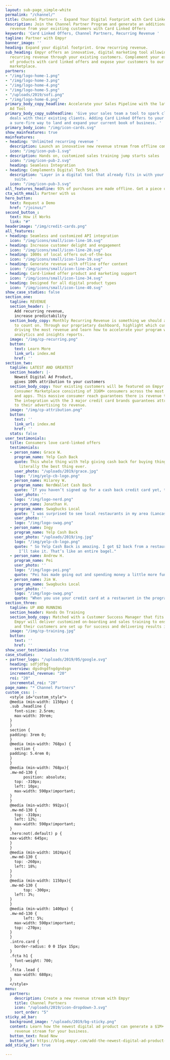 ```yaml
---
layout: sub-page_simple-white
permalink: "/channel/"
title: Channel Partners - Expand Your Digital Footprint with Card Linked Offers
description: Join the Channel Partner Program and generate an additional $1M in recurring
  revenue from your existing customers with Card Linked Offers
keywords: 'Card Linked Offers, Channel Partners, Recurring Revenue '
tagline: Partner with Empyr
banner_image: ''
heading: Expand your digital footprint. Grow recurring revenue.
sub_heading: Empyr offers an innovative, digital marketing tool allowing you to generate
  recurring revenue through your existing customers. Complement your existing suite
  of products with card linked offers and expose your customers to our exclusive consumer
  marketplace.
partners:
- "/img/logo-home-1.png"
- "/img/logo-home-3.png"
- "/img/logo-home-4.png"
- "/img/logo-home-5.png"
- "/uploads/2019/sofi.png"
- "/img/logo-home-6.png"
primary_body_copy_headline: Accelerate your Sales Pipeline with the latest Digital
  Ad Tool
primary_body_copy_subheadline: 'Give your sales team a tool to spark closing more
  deals with their existing clients. Adding Card Linked Offers to your tool kit is
  a sure-fire way to land and expand your current book of business. '
primary_body_icon: "/img/icon-cards.svg"
show_mainfeatures: true
mainfeatures:
- heading: 'Unlimited recurring revenue '
  description: Launch an innovative new revenue stream from offline commerce.
  icon: "/img/icon-pub-1.svg"
- description: Hands on, customized sales training jump starts sales
  icon: "/img/icon-pub-2.svg"
  heading: Seamless Integration
- heading: Complements Digital Tech Stack
  description: 'Layer in a digital tool that already fits in with your digital product
    suite. '
  icon: "/img/icon-pub-3.svg"
all_features_headline: 93% of purchases are made offline. Get a piece of the pie.
cta_with_email: Partner with us
hero_button:
  text: Request a Demo
  href: "/joinus/"
second_button_:
  text: How it Works
  link: "#"
headerimage: "/img/credit-cards.png"
all_features:
- heading: Seamless and customized API integration
  icon: "/img/icons/small/icon-line-10.svg"
- heading: Increase customer delight and engagement
  icon: "/img/icons/small/icon-line-20.svg"
- heading: 1000s of local offers out-of-the-box
  icon: "/img/icons/small/icon-line-19.svg"
- heading: Generate revenue with offline offer content
  icon: "/img/icons/small/icon-line-24.svg"
- heading: Card-linked offer product and marketing support
  icon: "/img/icons/small/icon-line-34.svg"
- heading: Designed for all digital product types
  icon: "/img/icons/small/icon-line-40.svg"
show_case_studies: false
section_one:
  tagline: REVENUE
  section_header: |-
    Add recurring revenue,
    increase predictability
  section_body_copy: Monthly Recurring Revenue is something we should all be able
    to count on. Through our proprietary dashboard, highlight which customers are
    driving the most revenue and learn how to accelerate your program with our data
    analytics and insights reports.
  image: "/img/cp-recurring.png"
  button:
    text: Learn More
    link_url: index.md
    href: ''
section_two:
  tagline: LATEST AND GREATEST
  section_header: |-
    Newest Digital Ad Product,
    gives 100% attribution to your customers
  section_body_copy: Your existing customers will be featured on Empyr's Exclusive
    Consumer Marketplace consisting of 316M+ consumers across the most popular websites
    and apps. This massive consumer reach guarantees there is revenue to be generated.
    The integration with the 3 major credit card brands guarantees attribution from
    to their advertising to revenue.
  image: "/img/cp-attribution.png"
  button:
    text: ''
    link_url: index.md
    href: ''
  stats: false
user_testimonials:
  title: Consumers love card-linked offers
  testimonials:
  - person_name: Grace W.
    program_name: Yelp Cash Back
    quote: This whole thing with Yelp giving cash back for buying things online is
      literally the best thing ever.
    user_photo: "/uploads/2019/grace.jpg"
    logo: "/img/yelp-cb-logo.png"
  - person_name: Hilarey W.
    program_name: NerdWallet Cash Back
    quote: 'If you haven’t signed up for a cash back credit card yet, this is a great way to experience the same perks with just a debit card. Free money every month? Yes please!'
    user_photo: ''
    logo: "/img/logo-nerd.png"
  - person_name: Jonathan H.
    program_name: Swagbucks Local
    quote: 'I was surprised to see local restaurants in my area (Lancaster city, PA), even a couple mom-and-pop restaurants (i.e. not chains) offering 7% cash back!'
    user_photo: ''
    logo: "/img/logo-swag.png"
  - person_name: Ingy
    program_name: Yelp Cash Back
    user_photo: "/uploads/2019/ing.jpg"
    logo: "/img/yelp-cb-logo.png"
    quote: " So Yelp Cash Back is amazing. I got $2 back from a restaurant in credit.
      I’ll take it. That’s like an entire bagel."
  - person_name: Andrew H.
    program_name: Pei
    user_photo: ''
    logo: "/img/logo-pei.png"
    quote: "Pei has made going out and spending money a little more fun. Especially because I already use a cashback credit card and now can earn even more cashback."
  - person_name: Jim W.
    program_name: Swagbucks Local
    user_photo: ''
    logo: "/img/logo-swag.png"
    quote: "When you use your credit card at a restaurant in the program, you get cashback! There's nothing else you need to do. So easy."
section_three:
  tagline: UP AND RUNNING
  section_header: Hands On Training
  section_body_copy: Matched with a Customer Success Manager that fits your team,
    Empyr will deliver customized on-boarding and sales training to ensure your team
    and their customers are set up for success and delivering results in 30 days.
  image: "/img/cp-training.jpg"
  button:
    text: ''
    href: ''
show_user_testimonials: true
case_studies:
- partner_logo: "/uploads/2019/05/google.svg"
  heading: sdfjdfbg
  overview: dgsdngdfngdgndsgn
  incremental_revenue: "20"
  roi: "20"
  incremental_roi: "20"
page_name: "* Channel Partners"
custom_css: |-
  <style id="custom_style">
  @media (min-width: 1150px) {
  .sub .headline {
    font-size: 2.5rem;
    max-width: 39rem;
  }
  }
  section {
  padding: 3rem 0;
  }
  @media (min-width: 768px) {
    section {
  padding: 5.4rem 0;
  }
  }
  @media (min-width: 768px){
  .mw-md-130 {
        position: absolute;
    top: -310px;
    left: 10px;
    max-width: 590px!important;
  }
  }
  @media (min-width: 992px){
  .mw-md-130 {
    top: -310px;
    left: 12%;
    max-width: 590px!important;
  }
  .hero:not(.default) p {
  max-width: 645px;
  }
  }
  @media (min-width: 1024px){
  .mw-md-130 {
    top: -260px;
    left: 18%;
  }
  }
  @media (min-width: 1150px){
  .mw-md-130 {
        top: -300px;
    left: 3%;
  }
  }
  @media (min-width: 1400px) {
  .mw-md-130 {
        left: 5%;
    max-width: 590px!important;
    top: -270px;
  }
  }
  .intro.card {
    border-radius: 0 0 15px 15px;
  }
  .fcta h1 {
    font-weight: 700;
  }
  .fcta .lead {
    max-width: 680px;
  }
  </style>
menu:
  partners:
    description: Create a new revenue stream with Empyr
    title: Channel Partners
    icon: "/uploads/2019/icon-dropdown-3.svg"
    sort_order: "5"
sticky_ad_bar:
  background_image: "/uploads/2019/bg-sticky.png"
  content: Learn how the newest digital ad product can generate a $1M+ annual recurring
    revenue stream for your business.
  button_text: Read Now
  button_url: https://blog.empyr.com/add-the-newest-digital-ad-product-to-your-toolkit-and-generate-a-1m-annual-recurring-revenue-stream-to-your-business
add_sticky_bar: true

---
```

